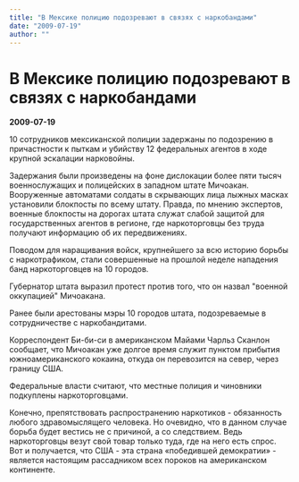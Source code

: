 ```yaml
---
title: "В Мексике полицию подозревают в связях с наркобандами"
date: "2009-07-19"
author: ""
---
```


# В Мексике полицию подозревают в связях с наркобандами

**2009-07-19** 

10 сотрудников мексиканской полиции задержаны по подозрению в причастности к пыткам и убийству 12 федеральных агентов в ходе крупной эскалации нарковойны.

Задержания были произведены на фоне дислокации более пяти тысяч военнослужащих и полицейских в западном штате Мичоакан. Вооруженные автоматами солдаты в скрывающих лица лыжных масках установили блокпосты по всему штату. Правда, по мнению экспертов, военные блокпосты на дорогах штата служат слабой защитой для государственных агентов в регионе, где наркоторговцы без труда получают информацию об их передвижениях.

Поводом для наращивания войск, крупнейшего за всю историю борьбы с наркотрафиком, стали совершенные на прошлой неделе нападения банд наркоторговцев на 10 городов.

Губернатор штата выразил протест против того, что он назвал "военной оккупацией" Мичоакана.

Ранее были арестованы мэры 10 городов штата, подозреваемые в сотрудничестве с наркобандитами.

Корреспондент Би-би-си в американском Майами Чарльз Сканлон сообщает, что Мичоакан уже долгое время служит пунктом прибытия южноамериканского кокаина, откуда он перевозится на север, через границу США.

Федеральные власти считают, что местные полиция и чиновники подкуплены наркоторговцами.

Конечно, препятствовать распространению наркотиков - обязанность любого здравомыслящего человека. Но очевидно, что в данном случае борьба будет вестись не с причиной, а со следствием. Ведь наркоторговцы везут свой товар только туда, где на него есть спрос. Вот и получается, что США - эта страна «победившей демократии» - является настоящим рассадником всех пороков на американском континенте.